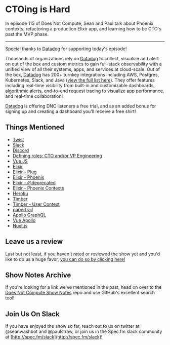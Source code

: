 # CTOing is Hard

In episode 115 of Does Not Compute, Sean and Paul talk about Phoenix contexts, refactoring a production Elixir app, and learning how to be CTO's past the MVP phase.

---

Special thanks to [Datadog](https://www.datadoghq.com/doesnotcompute) for supporting today's episode!

Thousands of organizations rely on [Datadog](https://www.datadoghq.com/doesnotcompute) to collect, visualize and alert on out of the box and custom metrics to gain full-stack observability with a unified view of all their systems, apps, and services at cloud-scale. Out of the box, [Datadog](https://www.datadoghq.com/doesnotcompute) has 200+ turnkey integrations including AWS, Postgres, Kubernetes, Slack, and Java ([view the full list here](https://www.datadoghq.com/product/integrations/)). They offer features including real-time visibility from built-in and customizable dashboards, algorithmic alerts, end-to-end request tracing to visualize app performance, and real-time collaboration!

[Datadog](https://www.datadoghq.com/doesnotcompute) is offering DNC listeners a free trial, and as an added bonus for signing up and creating a dashboard you'll receive a free shirt!

## Things Mentioned

* [Twist](https://twistapp.com)
* [Slack](https://slack.com)
* [Discord](https://discordapp.com)
* [Defining roles: CTO and/or VP Engineering](https://medium.com/engineering-leadership/defining-roles-cto-and-or-vp-engineering-f1c7563643a3)
* [Vue JS](https://vuejs.org/)
* [Elixir](https://elixir-lang.org/)
* [Elixir - Plug](https://elixirschool.com/en/lessons/specifics/plug/)
* [Elixir - Phoenix](http://phoenixframework.org/)
* [Elixir - @deprecated](https://elixir-lang.org/blog/2018/01/17/elixir-v1-6-0-released/)
* [Elixir - Phoenix Contexts](https://hexdocs.pm/phoenix/contexts.html)
* [Heroku](https://heroku.com)
* [Timber](https://timber.io/)
* [Timber - User Context](https://timber.io/docs/app/console/tail-a-user)
* [papertrail](https://papertrailapp.com/)
* [Apollo GraphQL](https://www.apollographql.com/)
* [Vue Apollo](https://github.com/Akryum/vue-apollo)
* [Nuxt.js](https://nuxtjs.org/)

## Leave us a review

Last but not least, if you haven't rated or reviewed the show yet and you'd like to do us a huge favor, [you can do so by clicking here!](https://itunes.apple.com/us/podcast/does-not-compute/id1048731980?mt=2)

## Show Notes Archive

If you're looking for a link we've mentioned in the past, head on over to the [Does Not Compute Show Notes](https://github.com/seanwash/dnccast-show-notes) repo and use GitHub's excellent search tool!

## Join Us On Slack

If you have enjoyed the show so far, reach out to us on twitter at @seanwashbot and @paulstraw, or join us in the Spec.fm slack community at [http://spec.fm/slack](http://spec.fm/slack)!

